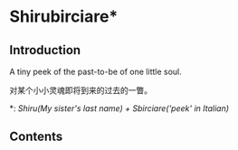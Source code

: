 # Shirubirciare\*

## Introduction

A tiny peek of the past-to-be of one little soul.

对某个小小灵魂即将到来的过去的一瞥。

\*: *Shiru(My sister's last name) + Sbirciare('peek' in Italian)*

## Contents
